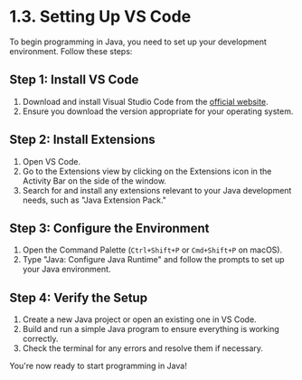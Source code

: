 # 1.3. Setting Up VS Code

To begin programming in Java, you need to set up your development environment. Follow these steps:

## Step 1: Install VS Code

1. Download and install Visual Studio Code from the [official website](https://code.visualstudio.com/).
2. Ensure you download the version appropriate for your operating system.

## Step 2: Install Extensions

1. Open VS Code.
2. Go to the Extensions view by clicking on the Extensions icon in the Activity Bar on the side of the window.
3. Search for and install any extensions relevant to your Java development needs, such as "Java Extension Pack."

## Step 3: Configure the Environment

1. Open the Command Palette (`Ctrl+Shift+P` or `Cmd+Shift+P` on macOS).
2. Type "Java: Configure Java Runtime" and follow the prompts to set up your Java environment.

## Step 4: Verify the Setup

1. Create a new Java project or open an existing one in VS Code.
2. Build and run a simple Java program to ensure everything is working correctly.
3. Check the terminal for any errors and resolve them if necessary.

You're now ready to start programming in Java!
